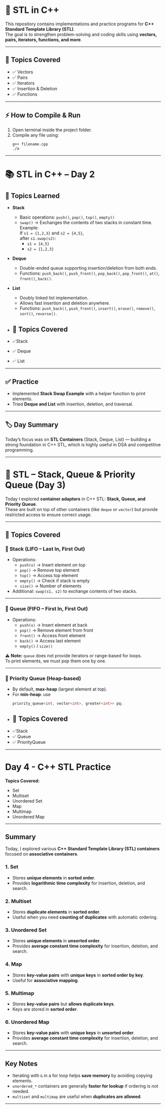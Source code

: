# 📘 STL in C++

This repository contains implementations and practice programs for **C++ Standard Template Library (STL)**.  
The goal is to strengthen problem-solving and coding skills using **vectors, pairs, iterators, functions, and more**.

---

## 📂 Topics Covered
- ✅ Vectors  
- ✅ Pairs  
- ✅ Iterators  
- ✅ Insertion & Deletion  
- ✅ Functions  

---

## ⚡ How to Compile & Run

1. Open terminal inside the project folder.  
2. Compile any file using:  
   ```bash
   g++ filename.cpp
   ./a

---

# 📚 STL in C++ – Day 2

## 📌 Topics Learned
- **Stack**
  - Basic operations: `push()`, `pop()`, `top()`, `empty()`
  - `swap()` → Exchanges the contents of two stacks in constant time.  
    Example:  
    If `s1 = {1,2,3}` and `s2 = {4,5}`,  
    after `s1.swap(s2)`:  
    - `s1 = {4,5}`  
    - `s2 = {1,2,3}`  

- **Deque**
  - Double-ended queue supporting insertion/deletion from both ends.  
  - Functions: `push_back()`, `push_front()`, `pop_back()`, `pop_front()`, `at()`, `front()`, `back()`.

- **List**
  - Doubly linked list implementation.  
  - Allows fast insertion and deletion anywhere.  
  - Functions: `push_back()`, `push_front()`, `insert()`, `erase()`, `remove()`, `sort()`, `reverse()`.

- ## 📂 Topics Covered
- ✅Stack
- ✅ Deque
- ✅ List

---

## ✅ Practice
- Implemented **Stack Swap Example** with a helper function to print elements.  
- Tried **Deque and List** with insertion, deletion, and traversal.  

---

## 🏷️ Day Summary
Today’s focus was on **STL Containers** (Stack, Deque, List) — building a strong foundation in C++ STL, which is highly useful in DSA and competitive programming.

---

# 📘 STL – Stack, Queue & Priority Queue (Day 3)

Today I explored **container adaptors** in C++ STL: **Stack, Queue, and Priority Queue**.  
These are built on top of other containers (like `deque` or `vector`) but provide restricted access to ensure correct usage.

---

## 📌 Topics Covered

### 🔹 Stack (LIFO – Last In, First Out)
- Operations:
  - `push(x)` → Insert element on top
  - `pop()` → Remove top element
  - `top()` → Access top element
  - `empty()` → Check if stack is empty
  - `size()` → Number of elements
- Additional: `swap(s1, s2)` to exchange contents of two stacks.

---

### 🔹 Queue (FIFO – First In, First Out)
- Operations:
  - `push(x)` → Insert element at back
  - `pop()` → Remove element from front
  - `front()` → Access front element
  - `back()` → Access last element
  - `empty()` / `size()`

⚠️ **Note:** `queue` does not provide iterators or range-based for loops.  
To print elements, we must pop them one by one.

---

### 🔹 Priority Queue (Heap-based)
- By default, **max-heap** (largest element at top).
- For **min-heap**: use  
  ```cpp
  priority_queue<int, vector<int>, greater<int>> pq;

- ## 📂 Topics Covered
- ✅Stack
- ✅ Queue
- ✅ PriorityQueue

---

# Day 4 - C++ STL Practice

**Topics Covered:**

* Set
* Multiset
* Unordered Set
* Map
* Multimap
* Unordered Map

---

## Summary

Today, I explored various **C++ Standard Template Library (STL) containers** focused on **associative containers**.

### 1. Set

* Stores **unique elements** in **sorted order**.
* Provides **logarithmic time complexity** for insertion, deletion, and search.

### 2. Multiset

* Stores **duplicate elements** in **sorted order**.
* Useful when you need **counting of duplicates** with automatic ordering.

### 3. Unordered Set

* Stores **unique elements** in **unsorted order**.
* Provides **average constant time complexity** for insertion, deletion, and search.

### 4. Map

* Stores **key-value pairs** with **unique keys** in **sorted order by key**.
* Useful for **associative mapping**.

### 5. Multimap

* Stores **key-value pairs** but **allows duplicate keys**.
* Keys are stored in **sorted order**.

### 6. Unordered Map

* Stores **key-value pairs** with **unique keys** in **unsorted order**.
* Provides **average constant time complexity** for insertion, deletion, and search.

---

## Key Notes

* Iterating with `&` in a for loop helps **save memory** by avoiding copying elements.
* `unordered_*` containers are generally **faster for lookup** if ordering is not needed.
* `multiset` and `multimap` are useful when **duplicates are allowed**.

---




